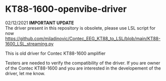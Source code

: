 # KT88-1600-openvibe-driver

02/12/2021 **IMPORTANT UPDATE** </br>
The driver present in this repository is obsolete, please use LSL script for now https://github.com/miladinovic/Contec_EEG_KT88_to_LSL/blob/main/KT88-1600_LSL_streaming.py 


This is old driver for Contec KT88-1600 amplifier

Testers are needed to verify the compatibility of the driver. If you are owner of the Contec KT88-1600 and you are interested in the developement of the driver, let me know.
